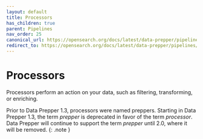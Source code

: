 ```yaml
---
layout: default
title: Processors
has_children: true
parent: Pipelines
nav_order: 25
canonical_url: https://opensearch.org/docs/latest/data-prepper/pipelines/configuration/processors/processors/
redirect_to: https://opensearch.org/docs/latest/data-prepper/pipelines/configuration/processors/processors/
---
```


# Processors

Processors perform an action on your data, such as filtering, transforming, or enriching.

Prior to Data Prepper 1.3, processors were named preppers. Starting in Data Prepper 1.3, the term *prepper* is deprecated in favor of the term *processor*. Data Prepper will continue to support the term *prepper* until 2.0, where it will be removed.
{: .note }
